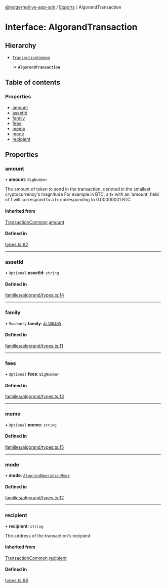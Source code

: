 [@ledgerhq/live-app-sdk](../README.md) / [Exports](../modules.md) / AlgorandTransaction

# Interface: AlgorandTransaction

## Hierarchy

- [`TransactionCommon`](TransactionCommon.md)

  ↳ **`AlgorandTransaction`**

## Table of contents

### Properties

- [amount](AlgorandTransaction.md#amount)
- [assetId](AlgorandTransaction.md#assetid)
- [family](AlgorandTransaction.md#family)
- [fees](AlgorandTransaction.md#fees)
- [memo](AlgorandTransaction.md#memo)
- [mode](AlgorandTransaction.md#mode)
- [recipient](AlgorandTransaction.md#recipient)

## Properties

### amount

• **amount**: `BigNumber`

The amount of token to send in the transaction, denoted in the smallest cryptocurrency's magnitude
For example in BTC, a tx with an 'amount' field of 1 will correspond to a tx corresponding to 0.00000001 BTC

#### Inherited from

[TransactionCommon](TransactionCommon.md).[amount](TransactionCommon.md#amount)

#### Defined in

[types.ts:92](https://github.com/LedgerHQ/live-app-sdk/blob/5608a83/src/types.ts#L92)

___

### assetId

• `Optional` **assetId**: `string`

#### Defined in

[families/algorand/types.ts:14](https://github.com/LedgerHQ/live-app-sdk/blob/5608a83/src/families/algorand/types.ts#L14)

___

### family

• `Readonly` **family**: [`ALGORAND`](../enums/FAMILIES.md#algorand)

#### Defined in

[families/algorand/types.ts:11](https://github.com/LedgerHQ/live-app-sdk/blob/5608a83/src/families/algorand/types.ts#L11)

___

### fees

• `Optional` **fees**: `BigNumber`

#### Defined in

[families/algorand/types.ts:13](https://github.com/LedgerHQ/live-app-sdk/blob/5608a83/src/families/algorand/types.ts#L13)

___

### memo

• `Optional` **memo**: `string`

#### Defined in

[families/algorand/types.ts:15](https://github.com/LedgerHQ/live-app-sdk/blob/5608a83/src/families/algorand/types.ts#L15)

___

### mode

• **mode**: [`AlgorandOperationMode`](../modules.md#algorandoperationmode)

#### Defined in

[families/algorand/types.ts:12](https://github.com/LedgerHQ/live-app-sdk/blob/5608a83/src/families/algorand/types.ts#L12)

___

### recipient

• **recipient**: `string`

The address of the transaction's recipient

#### Inherited from

[TransactionCommon](TransactionCommon.md).[recipient](TransactionCommon.md#recipient)

#### Defined in

[types.ts:96](https://github.com/LedgerHQ/live-app-sdk/blob/5608a83/src/types.ts#L96)
